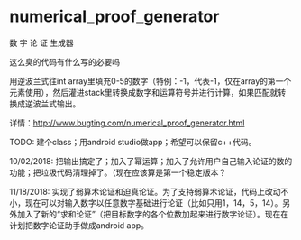 # numerical_proof_generator
数 字 论 证 生成器

这么臭的代码有什么写的必要吗

用逆波兰式往int array里填充0-5的数字（特例：-1，代表-1，仅在array的第一个元素使用），然后灌进stack里转换成数字和运算符号并进行计算，如果匹配就转换成逆波兰式输出。

详情：http://www.bugting.com/numerical_proof_generator.html

TODO: 建个class；用android studio做app；希望可以保留c++代码。

10/02/2018: 把输出搞定了；加入了幂运算；加入了允许用户自己输入论证的数的功能；把垃圾代码清理掉了。（现在应该算是第一个稳定版本？

11/18/2018: 实现了弱算术论证和迫真论证。为了支持弱算术论证，代码上改动不小，现在可以对输入数字以任意数字基础进行论证（比如只用1，14，5，14）。另外加入了新的“求和论证”（把目标数字的各个位数加起来进行数字论证）。现在在计划把数字论证助手做成android app。
